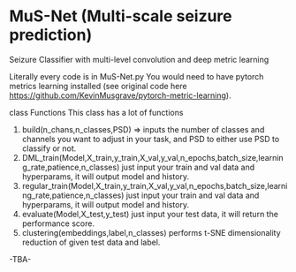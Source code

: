 # MuS-Net (Multi-scale seizure prediction)
Seizure Classifier with multi-level convolution and deep metric learning

Literally every code is in MuS-Net.py
You would need to have pytorch metrics learning installed (see original code here https://github.com/KevinMusgrave/pytorch-metric-learning).

class Functions
This class has a lot of functions
1. build(n_chans,n_classes,PSD) => inputs the number of classes and channels you want to adjust in your task, and PSD to either use PSD to classify or not.
2. DML_train(Model,X_train,y_train,X_val,y_val,n_epochs,batch_size,learning_rate,patience,n_classes) just input your train and val data and hyperparams, it will output model and history.
3. regular_train(Model,X_train,y_train,X_val,y_val,n_epochs,batch_size,learning_rate,patience,n_classes) just input your train and val data and hyperparams, it will output model and history.
4. evaluate(Model,X_test,y_test) just input your test data, it will return the performance score.
5. clustering(embeddings,label,n_classes) performs t-SNE dimensionality reduction of given test data and label.

-TBA-
